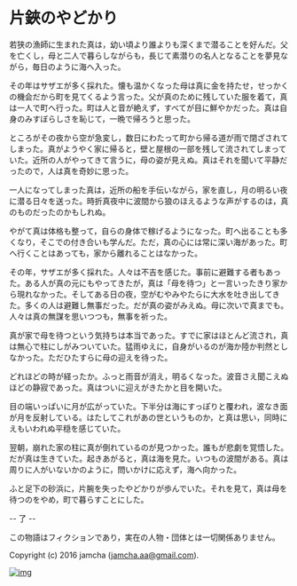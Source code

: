 # 片鋏のやどかり

若狭の漁師に生まれた真は，幼い頃より誰よりも深くまで潜ることを好んだ。父を亡くし，母と二人で暮らしながらも，長じて素潜りの名人となることを夢見ながら，毎日のように海へ入った。  

その年はサザエが多く採れた。懐も温かくなった母は真に金を持たせ，せっかくの機会だから町を見てくるよう言った。父が真のために残していた服を着て，真は一人で町へ行った。町は人と音が絶えず，すべてが目に鮮やかだった。真は自身のみすぼらしさを恥じて，一晩で帰ろうと思った。  

ところがその夜から空が急変し，数日にわたって町から帰る道が雨で閉ざされてしまった。真がようやく家に帰ると，壁と屋根の一部を残して流されてしまっていた。近所の人がやってきて言うに，母の姿が見えぬ。真はそれを聞いて平静だったので，人は真を奇妙に思った。  

一人になってしまった真は，近所の船を手伝いながら，家を直し，月の明るい夜に潜る日々を送った。時折真夜中に波間から狼のほえるような声がするのは，真のものだったのかもしれぬ。  

やがて真は体格も整って，自らの身体で稼げるようになった。町へ出ることも多くなり，そこでの付き合いも学んだ。ただ，真の心には常に深い海があった。町へ行くことはあっても，家から離れることはなかった。  

その年，サザエが多く採れた。人々は不吉を感じた。事前に避難する者もあった。ある人が真の元にもやってきたが，真は「母を待つ」と一言いったきり家から現れなかった。そしてある日の夜，空がむやみやたらに大水を吐き出してきた。多くの人は避難し無事だった。だが真の姿がみえぬ。母に次いで真までも。人々は真の無謀を思いつつも，無事を祈った。  

真が家で母を待つという気持ちは本当であった。すでに家はほとんど流され，真は無心で柱にしがみついていた。猛雨ゆえに，自身がいるのが海か陸か判然としなかった。ただひたすらに母の迎えを待った。  

どれほどの時が経ったか。ふっと雨音が消え，明るくなった。波音さえ聞こえぬほどの静寂であった。真はついに迎えがきたかと目を開いた。  

目の端いっぱいに月が広がっていた。下半分は海にすっぽりと覆われ，波なき面が月を反射している。はたしてこれがあの世というものか，と真は思い，同時にえもいわれぬ平穏を感じていた。  

翌朝，崩れた家の柱に真が倒れているのが見つかった。誰もが悲劇を覚悟した。だが真は生きていた。起きあがると，真は海を見た。いつもの波間がある。真は周りに人がいないかのように，問いかけに応えず，海へ向かった。  

ふと足下の砂浜に，片腕を失ったやどかりが歩んでいた。それを見て，真は母を待つのをやめ，町で暮らすことにした。  

  

-- 了 --  

  
  

この物語はフィクションであり，実在の人物・団体とは一切関係ありません。  

Copyright (c) 2016 jamcha (jamcha.aa@gmail.com).  

[![img](http://i.creativecommons.org/l/by-nc-sa/4.0/88x31.png)](http://creativecommons.org/licenses/by-nc-sa/4.0/deed)